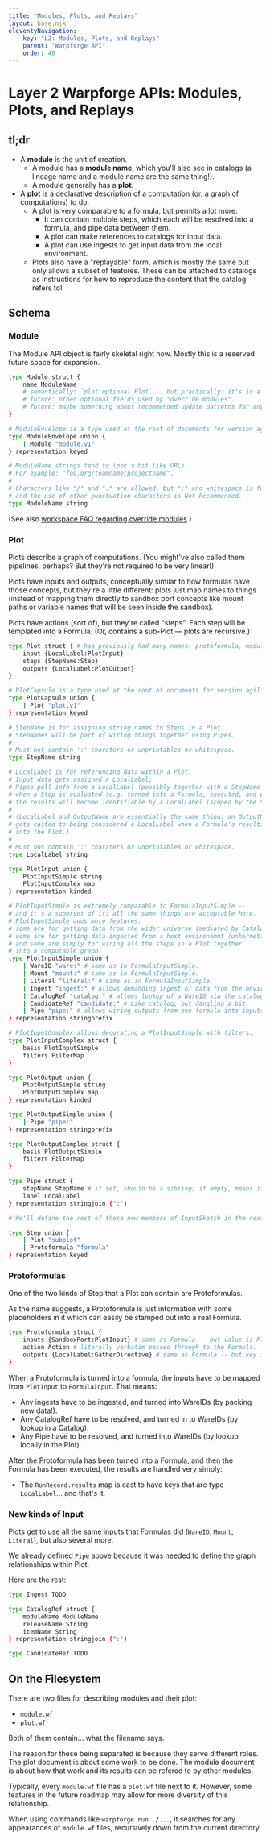 ```yaml
---
title: "Modules, Plots, and Replays"
layout: base.njk
eleventyNavigation:
    key: "L2: Modules, Plots, and Replays"
    parent: "Warpforge API"
    order: 40
---
```



Layer 2 Warpforge APIs: Modules, Plots, and Replays
===================================================

tl;dr
-----

- A **module** is the unit of creation.
	- A module has a **module name**, which you'll also see in catalogs (a lineage name and a module name are the same thing!).
	- A module generally has a **plot**.
- A **plot** is a declarative description of a computation (or, a graph of computations) to do.
	- A plot is very comparable to a formula, but permits a lot more:
		- It can contain multiple steps, which each will be resolved into a formula, and pipe data between them.
		- A plot can make references to catalogs for input data.
		- A plot can use ingests to get input data from the local environment.
	- Plots also have a "replayable" form, which is mostly the same but only allows a subset of features.  These can be attached to catalogs as instructions for how to reproduce the content that the catalog refers to!

Schema
-----

### Module

The Module API object is fairly skeletal right now.  Mostly this is a reserved future space for expansion.

```bash
type Module struct {
	name ModuleName
	# semantically: `plot optional Plot`... but practically: it's in a sibling file.
	# future: other optional fields used by "override modules".
	# future: maybe something about recommended update patterns for any catalog inputs in the plot?
}

# ModuleEnvelope is a type used at the root of documents for version agility.
type ModuleEnvelope union {
	| Module "module.v1"
} representation keyed

# ModuleName strings tend to look a bit like URLs.
# For example: "foo.org/teamname/projectname".
#
# Characters like "/" and "." are allowed, but ":" and whitespace is forbidden
# and the use of other punctuation characters is Not Recommended.
type ModuleName string
```

(See also [workspace FAQ regarding override modules](https://www.notion.so/Workspaces-7d27dd769ba74440989b101cc14157c6).)

### Plot

Plots describe a graph of computations.  (You might've also called them pipelines, perhaps?  But they're not required to be very linear!)

Plots have inputs and outputs, conceptually similar to how formulas have those concepts, but they're a little different: plots just map names to things (instead of mapping them directly to sandbox port concepts like mount paths or variable names that will be seen inside the sandbox).

Plots have actions (sort of), but they're called "steps".  Each step will be templated into a Formula.  (Or, contains a sub-Plot — plots are recursive.)

```bash
type Plot struct { # has previously had many names: protoformula, module, etc.
	input {LocalLabel:PlotInput}
	steps {StepName:Step}
	outputs {LocalLabel:PlotOutput}
}

# PlotCapsule is a type used at the root of documents for version agility.
type PlotCapsule union {
	| Plot "plot.v1"
} representation keyed

# StepName is for assigning string names to Steps in a Plot.
# StepNames will be part of wiring things together using Pipes.
#
# Must not contain ':' charaters or unprintables or whitespace.
type StepName string

# LocalLabel is for referencing data within a Plot.
# Input data gets assigned a LocalLabel;
# Pipes pull info from a LocalLabel (possibly together with a StepName to scope it);
# when a Step is evaluated (e.g. turned into a Formula, executed, and produces results),
# the results will become identifiable by a LocalLabel (scoped by the StepName).
#
# (LocalLabel and OutputName are essentially the same thing: an OutputName
# gets casted to being considered a LocalLabel when a Formula's results are hoisted
# into the Plot.)
#
# Must not contain ':' charaters or unprintables or whitespace.
type LocalLabel string

type PlotInput union {
	PlotInputSimple string
	PlotInputComplex map
} representation kinded

# PlotInputSimple is extremely comparable to FormulaInputSimple --
# and it's a superset of it: all the same things are acceptable here.
# PlotInputSimple adds more features:
# some are for getting data from the wider universe (mediated by Catalogs);
# some are for getting data ingested from a host environemnt (unhermetic!);
# and some are simply for wiring all the steps in a Plot together
# into a computable graph!
type PlotInputSimple union {
	| WareID "ware:" # same as in FormulaInputSimple.
	| Mount "mount:" # same as in FormulaInputSimple.
	| Literal "literal:" # same as in FormulaInputSimple.
	| Ingest "ingest:" # allows demanding ingest of data from the environment!
	| CatalogRef "catalog:" # allows lookup of a WareID via the catalog!
	| CandidateRef "candidate:" # Like catalog, but dangling a bit.
	| Pipe "pipe:" # allows wiring outputs from one formula into inputs of another!
} representation stringprefix

# PlotInputComplex allows decorating a PlotInputSimple with filters.
type PlotInputComplex struct {
	basis PlotInputSimple
	filters FilterMap
}

type PlotOutput union {
	PlotOutputSimple string
	PlotOutputComplex map
} representation kinded

type PlotOutputSimple union {
	| Pipe "pipe:"
} representation stringprefix

type PlotOutputComplex struct {
	basis PlotOutputSimple
	filters FilterMap
}

type Pipe struct {
	stepName StepName # if set, should be a sibling; if empty, means it's a reference to the parent's input map.
	label LocalLabel
} representation stringjoin (":")

# We'll define the rest of those new members of InputSketch in the next codeblock.

type Step union {
	| Plot "subplot"
	| Protoformula "formula"
} representation keyed
```

### Protoformulas

One of the two kinds of Step that a Plot can contain are Protoformulas.

As the name suggests, a Protoformula is just information with some placeholders in it which can easily be stamped out into a real Formula.

```bash
type Protoformula struct {
	inputs {SandboxPort:PlotInput} # same as Formula -- but value is PlotInput.
	action Action # literally verbatim passed through to the Formula.
	outputs {LocalLabel:GatherDirective} # same as Formula -- but key is LocalLabel.
}
```

When a Protoformula is turned into a formula, the inputs have to be mapped from `PlotInput` to `FormulaInput`.  That means:

- Any ingests have to be ingested, and turned into WareIDs (by packing new data!).
- Any CatalogRef have to be resolved, and turned in to WareIDs (by lookup in a Catalog).
- Any Pipe have to be resolved, and turned into WareIDs (by lookup locally in the Plot).

After the Protoformula has been turned into a Formula, and then the Formula has been executed, the results are handled very simply:

- The `RunRecord.results` map is cast to have keys that are type `LocalLabel`... and that's it.

### New kinds of Input

Plots get to use all the same inputs that Formulas did (`WareID`, `Mount`, `Literal`), but also several more.

We already defined `Pipe` above because it was needed to define the graph relationships within Plot.

Here are the rest:

```bash
type Ingest TODO

type CatalogRef struct {
	moduleName ModuleName
	releaseName String
	itemName String
} representation stringjoin (":")

type CandidateRef TODO
```

On the Filesystem
-----------------

There are two files for describing modules and their plot:

- `module.wf`
- `plot.wf`

Both of them contain... what the filename says.

The reason for these being separated is because they serve different roles.
The plot document is about some work to be done.
The module document is about how that work and its results can be refered to by other modules.

Typically, every `module.wf` file has a `plot.wf` file next to it.
However, some features in the future roadmap may allow for more diversity of this relationship.

When using commands like `warpforge run ./...`, it searches for any appearances of `module.wf` files, recursively down from the current directory.
